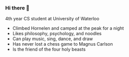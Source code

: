 ### Hi there 👋

4th year CS student at University of Waterloo

- Climbed Hornelen and camped at the peak for a night
- Likes philosophy, psychology, and noodles
- Can play music, sing, dance, and draw
- Has never lost a chess game to Magnus Carlson
- Is the friend of the four holy beasts
